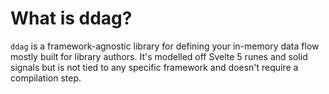 # What is ddag?

`ddag` is a framework-agnostic library for defining your in-memory data flow mostly built for library authors. It's modelled off Svelte 5 runes and solid signals but is not tied to any specific framework and doesn't require a compilation step.
